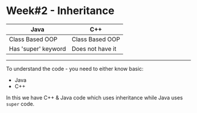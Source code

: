 # Week#2 - Inheritance

| Java | C++ |
| ---|--- |
| Class Based OOP | Class Based OOP
| Has 'super' keyword | Does not have it |

---

To understand the code - you need to either know basic:
- Java
- C++

In this we have C++ & Java code which uses inheritance while Java uses `super` code.

